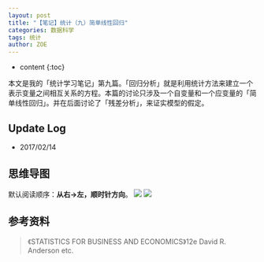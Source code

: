 ```yaml
---
layout: post
title: "【笔记】统计（九）简单线性回归"
categories: 数据科学
tags: 统计
author: ZOE
---
```


* content
{:toc}

本文是我的「统计学习笔记」第九篇。「回归分析」就是利用统计方法来建立一个表示变量之间相互关系的方程。本篇的讨论只涉及一个自变量和一个应变量的「简单线性回归」。并在后面讨论了「残差分析」，来证实模型的假定。




## Update Log
- 2017/02/14

## 思维导图
默认阅读顺序：**从右→左，顺时针方向**。
![](https://raw.githubusercontent.com/woaielf/woaielf.github.io/master/_posts/Pic/1702/170214-1.png)
![](https://raw.githubusercontent.com/woaielf/woaielf.github.io/master/_posts/Pic/1702/170214-2.png)



## 参考资料
> 《STATISTICS FOR BUSINESS AND ECONOMICS》12e David R. Anderson etc.

